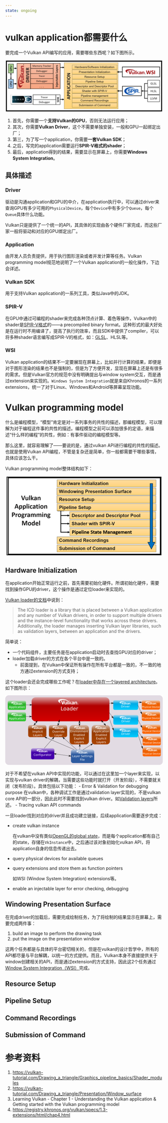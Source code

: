 ```yaml
---
state: ongoing
---
```


# vulkan application都需要什么

要完成一个Vulkan API编写的应用，需要哪些东西呢？如下图所示。

![vulkan application需要的组件](images/3/1.png)

1. 首先，你需要一个**支持Vulkan的GPU**，否则无法运行应用；
2. 其次，你需要**Vulkan Driver**，这个不需要单独安装，一般和GPU一起绑定出厂；
3. 第三，为了写一个application，你需要**一套Vulkan SDK**；
4. 之后，写完的application需要运行**SPIR-V格式的shader**；
5. 最后，application得到的结果，需要显示在屏幕上，你需要**Windows System Integration**。

## 具体描述

### Driver

驱动是沟通application和GPU的中介，在application执行中，可以通过driver来查询GPU有多少可用的`PhysicalDevice`，每个`Device`中有多少个`Queue`，每个`Queue`具体什么功能。

Vulkan只是提供了一个统一的API，其具体的实现由各个硬件厂家完成，而这些厂家一般将驱动和对应的GPU绑定出厂。

### Application

由开发人员负责提供，用于执行图形渲染或者并发计算等任务。Vulkan programming model规范地说明了一个Vulkan application的一般化操作，下边会详述。

### Vulkan SDK

用于支持Vulkan application的一系列工具，类似Java中的JDK。

### SPIR-V

在GPU中通过可编程的shader来完成各种顶点计算、着色等操作，Vulkan中的shader是[SPIR-V格式](https://www.khronos.org/spir/)的——a precompiled binary format。这种形式的最大好处是在运行时不用编译了，提高了执行的效率，而且SDK中提供了compiler，可以将多种shader语言编写成SPIR-V的格式，如：[GLSL](https://www.khronos.org/opengl/wiki/Core_Language_(GLSL))、HLSL等。

### WSI

Vulkan application的结果不一定要展现在屏幕上，比如并行计算的结果，即便是对于图形渲染的结果也不是强制的，但是为了方便开发，显现在屏幕上还是有很多的需求。但是Vulkan官方的规范中没有明确提出与window system交互，而是通过extension来实现的。`Windows System Integration`就是来自Khronos的一系列extensions，统一了对于Linux、Windows和Android等屏幕呈现功能。

# Vulkan programming model

什么是编程模型，“模型”肯定是对一系列事务的共性的描述，那编程模型，可以理解为对于编程这件事的共性的描述。编程模型之前可以添加很多的定语，来描述“什么样的编程”的共性，例如：有事件驱动的编程模型等。

那么这里，就容易理解了——要说的是，通过vulkan API进行编程的共性的描述。也就是使用Vulkan API编程，不管是复杂还是简单，你一般都需要干哪些事情，具体应该怎么干。

Vulkan programming model整体结构如下：

![Vulkan programming model](images/3/2.png)

## Hardware Initialization
在application开始正常运行之前，首先需要初始化硬件。所谓初始化硬件，需要找到操作GPU的driver，这个操作是通过定位loader来实现的。

[Vulkan loader的文档](https://github.com/KhronosGroup/Vulkan-Loader)中说到：
> The ICD loader is a library that is placed between a Vulkan application and any number of Vulkan drivers, in order to support multiple drivers and the instance-level functionality that works across these drivers. Additionally, the loader manages inserting Vulkan layer libraries, such as validation layers, between an application and the drivers.

简单说：
- 一个代码组件，主要任务是在application启动时去查找GPU对应的driver；
- loader加载driver的方式在各个平台中是一致的。
    - 前面提到，在Vulkan中保证所有操作在所有平台都是一致的，不一致的地方通过extension的方式支持；

这个loader会还会完成哪些工作呢？在[loader中存在一个layered architecture](https://github.com/KhronosGroup/Vulkan-Loader/blob/master/docs/LoaderInterfaceArchitecture.md#overview)。如下图所示：

![Loader layered architecture](https://github.com/KhronosGroup/Vulkan-Loader/raw/master/docs/images/high_level_loader.png)

对于不希望在vulkan API中实现的功能，可以通过在这里加一个layer来实现，以实现与vulkan driver的解耦，当需要这些功能时就打开（开发阶段），不需要就关闭（发布阶段）。具体包括以下功能：
    - Error & Validation for debugging purpose
      在vulkan中，各种调试工作是通过validation layer实现的，不是vulkan core API的一部分，因此此时不需要找到vulkan driver。如[Validation layers](https://vulkan-tutorial.com/Drawing_a_triangle/Setup/Validation_layers)所述。
    - Tracing vulkan API commands

一旦loader找到对应的driver并且成功建立链接，后续application需要逐步完成：
- create vulkan instance

  在vulkan中没有类似[OpenGL的global state](https://softwareengineering.stackexchange.com/questions/380832/opengl-and-global-state)，而是每个application都有自己的state，存储在`VkInstance`中，之后通过该对象初始化vulkan API，将application自身的信息传递出去。
- query physical devices for available queues
- query extensions and store them as function pointers

  如WSI (Window System Integration) extensions等。
- enable an injectable layer for error checking, debugging


## Windowing Presentation Surface

在完成driver的加载后，需要完成绘制任务，为了将绘制的结果显示在屏幕上，需要完成两件事：

1. build an image to perform the drawing task
2. put the image on the presentation window

这两个任务都是与具体的平台密切相关的，但是在vulkan的设计哲学中，所有的API都尽量与平台解耦，以统一的方式提供。而且，Vulkan本身不直接提供关于window创建相关的API，而是通过extension的方式支持，因此这2个任务通过[Window System Integration（WSI）](https://registry.khronos.org/vulkan/specs/1.3-extensions/html/chap33.html)完成。



## Resource Setup


## Pipeline Setup


###

###


###

## Command Recordings

## Submission of Command


# 参考资料

1. https://vulkan-tutorial.com/Drawing_a_triangle/Graphics_pipeline_basics/Shader_modules
2. https://vulkan-tutorial.com/Drawing_a_triangle/Presentation/Window_surface
3. Learning Vulkan - Chapter 1 - Understanding the Vulkan application & Getting started with the Vulkan programming model
4. https://registry.khronos.org/vulkan/specs/1.3-extensions/html/chap4.html
